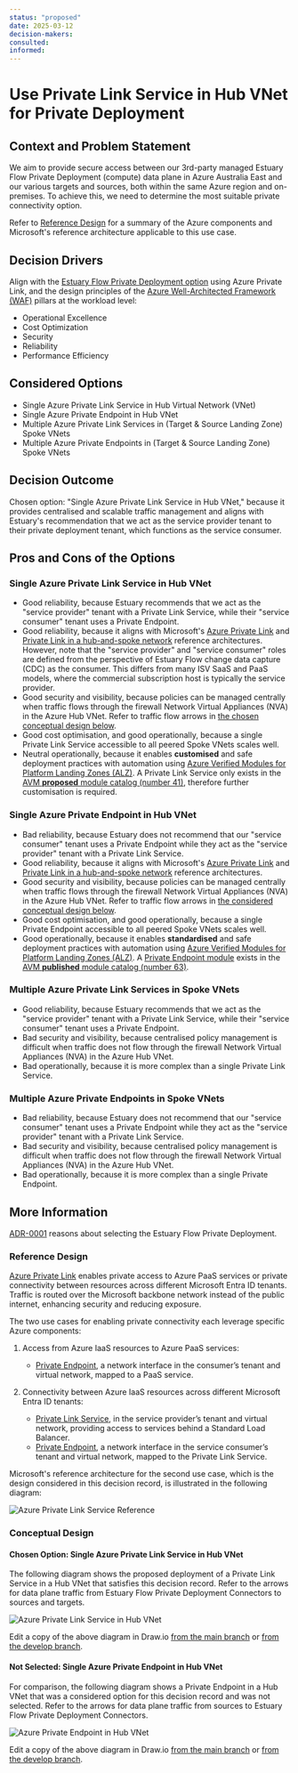 ```yaml
---
status: "proposed"
date: 2025-03-12
decision-makers:
consulted:
informed:
---
```


# Use Private Link Service in Hub VNet for Private Deployment

## Context and Problem Statement

We aim to provide secure access between our 3rd-party managed Estuary Flow Private Deployment (compute) data plane in Azure Australia East and our various targets and sources, both within the same Azure region and on-premises. To achieve this, we need to determine the most suitable private connectivity option.

Refer to [Reference Design](#reference-design) for a summary of the Azure components and Microsoft's reference architecture applicable to this use case.

## Decision Drivers

Align with the [Estuary Flow Private Deployment option](https://docs.estuary.dev/getting-started/deployment-options/#private-deployment) using Azure Private Link, and the design principles of the [Azure Well-Architected Framework (WAF)](https://learn.microsoft.com/en-us/azure/well-architected/pillars) pillars at the workload level:

* Operational Excellence
* Cost Optimization
* Security
* Reliability
* Performance Efficiency

## Considered Options

* Single Azure Private Link Service in Hub Virtual Network (VNet)
* Single Azure Private Endpoint in Hub VNet
* Multiple Azure Private Link Services in (Target & Source Landing Zone) Spoke VNets
* Multiple Azure Private Endpoints in (Target & Source Landing Zone) Spoke VNets

## Decision Outcome

Chosen option: "Single Azure Private Link Service in Hub VNet," because it provides centralised and scalable traffic management and aligns with Estuary's recommendation that we act as the service provider tenant to their private deployment tenant, which functions as the service consumer.

## Pros and Cons of the Options

### Single Azure Private Link Service in Hub VNet

* Good reliability, because Estuary recommends that we act as the "service provider" tenant with a Private Link Service, while their "service consumer" tenant uses a Private Endpoint.
* Good reliability, because it aligns with Microsoft's [Azure Private Link](#reference-design) and [Private Link in a hub-and-spoke network](https://learn.microsoft.com/en-us/azure/architecture/networking/guide/private-link-hub-spoke-network) reference architectures. However, note that the "service provider" and "service consumer" roles are defined from the perspective of Estuary Flow change data capture (CDC) as the consumer. This differs from many ISV SaaS and PaaS models, where the commercial subscription host is typically the service provider.
* Good security and visibility, because policies can be managed centrally when traffic flows through the firewall Network Virtual Appliances (NVA) in the Azure Hub VNet. Refer to traffic flow arrows in [the chosen conceptual design below](#chosen-option-single-azure-private-link-service-in-hub-vnet).
* Good cost optimisation, and good operationally, because a single Private Link Service accessible to all peered Spoke VNets scales well.
* Neutral operationally, because it enables **customised** and safe deployment practices with automation using [Azure Verified Modules for Platform Landing Zones (ALZ)](https://azure.github.io/Azure-Landing-Zones/terraform/). A Private Link Service only exists in the [AVM **proposed** module catalog (number 41)](https://azure.github.io/Azure-Verified-Modules/indexes/terraform/tf-resource-modules/#proposed-modules---), therefore further customisation is required.

### Single Azure Private Endpoint in Hub VNet

* Bad reliability, because Estuary does not recommend that our "service consumer" tenant uses a Private Endpoint while they act as the "service provider" tenant with a Private Link Service.
* Good reliability, because it aligns with Microsoft's [Azure Private Link](#reference-design) and [Private Link in a hub-and-spoke network](https://learn.microsoft.com/en-us/azure/architecture/networking/guide/private-link-hub-spoke-network) reference architectures.
* Good security and visibility, because policies can be managed centrally when traffic flows through the firewall Network Virtual Appliances (NVA) in the Azure Hub VNet. Refer to traffic flow arrows in [the considered conceptual design below](#not-selected-single-azure-private-endpoint-in-hub-vnet).
* Good cost optimisation, and good operationally, because a single Private Endpoint accessible to all peered Spoke VNets scales well.
* Good operationally, because it enables **standardised** and safe deployment practices with automation using [Azure Verified Modules for Platform Landing Zones (ALZ)](https://azure.github.io/Azure-Landing-Zones/terraform/). A [Private Endpoint module](https://registry.terraform.io/modules/Azure/avm-res-network-privateendpoint/azurerm/latest) exists in the [AVM **published** module catalog (number 63)](https://azure.github.io/Azure-Verified-Modules/indexes/terraform/tf-resource-modules/#published-modules-----).

### Multiple Azure Private Link Services in Spoke VNets

* Good reliability, because Estuary recommends that we act as the "service provider" tenant with a Private Link Service, while their "service consumer" tenant uses a Private Endpoint.
* Bad security and visibility, because centralised policy management is difficult when traffic does not flow through the firewall Network Virtual Appliances (NVA) in the Azure Hub VNet.
* Bad operationally, because it is more complex than a single Private Link Service.

### Multiple Azure Private Endpoints in Spoke VNets

* Bad reliability, because Estuary does not recommend that our "service consumer" tenant uses a Private Endpoint while they act as the "service provider" tenant with a Private Link Service.
* Bad security and visibility, because centralised policy management is difficult when traffic does not flow through the firewall Network Virtual Appliances (NVA) in the Azure Hub VNet.
* Bad operationally, because it is more complex than a single Private Endpoint.

## More Information

[ADR-0001](0001-use-estuary-flow-private-deployment.md) reasons about selecting the Estuary Flow Private Deployment.

### Reference Design

[Azure Private Link](https://learn.microsoft.com/en-us/azure/private-link/private-link-overview) enables private access to Azure PaaS services or private connectivity between resources across different Microsoft Entra ID tenants. Traffic is routed over the Microsoft backbone network instead of the public internet, enhancing security and reducing exposure.

The two use cases for enabling private connectivity each leverage specific Azure components:

1. Access from Azure IaaS resources to Azure PaaS services:
    * [Private Endpoint](https://learn.microsoft.com/en-us/azure/private-link/private-endpoint-overview), a network interface in the consumer’s tenant and virtual network, mapped to a PaaS service.

2. Connectivity between Azure IaaS resources across different Microsoft Entra ID tenants:
    * [Private Link Service](https://learn.microsoft.com/en-us/azure/private-link/private-link-service-overview), in the service provider’s tenant and virtual network, providing access to services behind a Standard Load Balancer.
    * [Private Endpoint](https://learn.microsoft.com/en-us/azure/private-link/private-endpoint-overview), a network interface in the service consumer’s tenant and virtual network, mapped to the Private Link Service.

Microsoft's reference architecture for the second use case, which is the design considered in this decision record, is illustrated in the following diagram:

![Azure Private Link Service Reference](../diagrams/exports/private-link-service-reference.png)

### Conceptual Design

#### Chosen Option: Single Azure Private Link Service in Hub VNet

The following diagram shows the proposed deployment of a Private Link Service in a Hub VNet that satisfies this decision record. Refer to the arrows for data plane traffic from Estuary Flow Private Deployment Connectors to sources and targets.

![Azure Private Link Service in Hub VNet](../diagrams/exports/private-link-service-in-hub.png)

Edit a copy of the above diagram in Draw.io [from the main branch](https://app.diagrams.net/#Uhttps://raw.githubusercontent.com/NetAion/avm-compositions/main/docs/diagrams/source/private-link.drawio) or [from the develop branch](https://app.diagrams.net/#Uhttps://raw.githubusercontent.com/NetAion/avm-compositions/develop/docs/diagrams/source/private-link.drawio).

#### Not Selected: Single Azure Private Endpoint in Hub VNet

For comparison, the following diagram shows a Private Endpoint in a Hub VNet that was a considered option for this decision record and was not selected. Refer to the arrows for data plane traffic from sources to Estuary Flow Private Deployment Connectors.

![Azure Private Endpoint in Hub VNet](../diagrams/exports/private-link-endpoint-in-hub.png)

Edit a copy of the above diagram in Draw.io [from the main branch](https://app.diagrams.net/#Uhttps://raw.githubusercontent.com/NetAion/avm-compositions/main/docs/diagrams/source/private-link.drawio) or [from the develop branch](https://app.diagrams.net/#Uhttps://raw.githubusercontent.com/NetAion/avm-compositions/develop/docs/diagrams/source/private-link.drawio).
